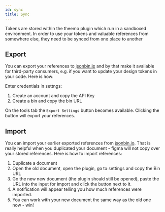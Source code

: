 ```yaml
---
id: sync
title: Sync
---
```


Tokens are stored within the theemo plugin which run in a sandboxed environment.
In order to use your tokens and valuable references from somewhere else, they
need to be synced from one place to another

## Export

You can export your references to [jsonbin.io](https://jsonbin.io) and by that
make it available for third-party consumers, e.g. if you want to update your
design tokens in your code. Here is how:

Enter credentials in settngs:

1. Create an account and copy the API Key
2. Create a bin and copy the bin URL

On the tools tab the `Export Settings` button becomes available. Clicking the
button will export your references.

## Import

You can import your earlier exported references from
[jsonbin.io](https://jsonbin.io). That is really helpful when you duplicated
your document - figma will not copy over your stored references. Here is how to
import references:

1. Duplicate a document
2. Open the old document, open the plugin, go to settings and copy the Bin URL
3. Go the new new document (the plugin should still be opened), paste the URL
   into the input for import and click the button next to it.
4. A notification will appear telling you how much references were imported.
5. You can work with your new document the same way as the old one now - win!
